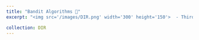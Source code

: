 ```yaml
---
title: "Bandit Algorithms 🎲"
excerpt: "<img src='/images/DIR.png' width='300' height='150'>  - Third post on Discover, Implement, Repeat: <a href="https://pitch-century-cca.notion.site/Bandit-Algorithms-865a530249ab4fa9b7200eac5febf035"> Bandit Algorithms 🎲 </a>"

collection: DIR
---
```


